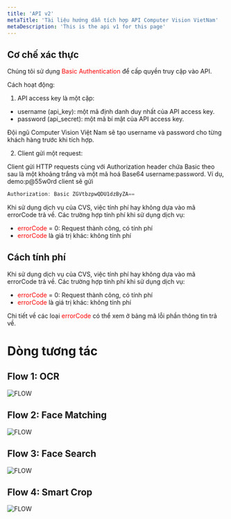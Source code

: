 ```yaml
---
title: 'API v2'
metaTitle: 'Tài liệu hướng dẫn tích hợp API Computer Vision VietNam'
metaDescription: 'This is the api v1 for this page'
---
```


## Cơ chế xác thực

Chúng tôi sử dụng <span style="color: red; font-size: 14px "> Basic Authentication </span> để cấp quyền truy cập vào API.

Cách hoạt động:

1. API access key là một cặp:

- username (api_key): một mã định danh duy nhất của API access key.
- password (api_secret): một mã bí mật của API access key.

Đội ngũ Computer Vision Việt Nam sẽ tạo username và password cho từng khách hàng trước khi tích hợp.

2. Client gửi một request:

Client gửi HTTP requests cùng với Authorization header chứa Basic theo sau là một khoảng trắng và một mã hoá Base64 username:password. Ví dụ, demo:p@55w0rd client sẽ gửi

```javascript
Authorization: Basic ZGVtbzpwQDU1dzByZA==
```

Khi sử dụng dịch vụ của CVS, việc tính phí hay không dựa vào mã errorCode trả về. Các trường hợp tính phí khi sử dụng dịch vụ:

- <span style="color: red; font-size: 14px ">errorCode </span> = 0: Request thành công, có tính phí
- <span style="color: red; font-size: 14px ">errorCode </span> là giá trị khác: không tính phí

## Cách tính phí

Khi sử dụng dịch vụ của CVS, việc tính phí hay không dựa vào mã errorCode trả về. Các trường hợp tính phí khi sử dụng dịch vụ:

- <span style="color: red; font-size: 14px ">errorCode </span> = 0: Request thành công, có tính phí
- <span style="color: red; font-size: 14px ">errorCode </span> là giá trị khác: không tính phí

Chi tiết về các loại <span style="color: red; font-size: 14px ">errorCode</span> có thể xem ở bảng mã lỗi phần thông tin trả về.

# Dòng tương tác

## Flow 1: OCR

![FLOW](https://static.swimlanes.io/591b6e2fea681de2bf8c1e8e3aee30b6.png)

## Flow 2: Face Matching

![FLOW](https://static.swimlanes.io/bdbaea331319821bc2e0ec93e7702660.png)

## Flow 3: Face Search

![FLOW](https://static.swimlanes.io/fee4a392068c84f180ab7f023436cf3b.png)

## Flow 4: Smart Crop

![FLOW](https://static.swimlanes.io/03f97905fa25fb6ef9c38a0f7643d69a.png)
